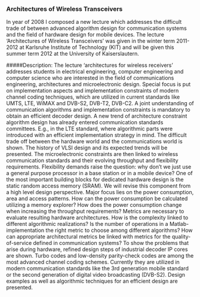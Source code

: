 ### Architectures of Wireless Transceivers

In year of 2008 I composed a new lecture which addresses the  difficult trade of between advanced algorithm design for communication systems and the field of hardware design for mobile devices. The lecture ‘Architectures of Wireless Transceivers’ was given in the winter term 2011-2012 at Karlsruhe Institute of Technology (KIT) and will be given this summer term 2012 at the University of Kaiserslautern.

#####Description:
The lecture ‘architectures for wireless receivers’ addresses students in electrical engineering, computer engineering and computer science who are interested in the field of communications engineering, architectures and microelectronic design. Special focus is put on implementation aspects and implementation constraints of modern channel coding techniques, which are utilized in current standards like UMTS, LTE, WiMAX and DVB-S2, DVB-T2, DVB-C2.
A joint understanding of communication algorithms and implementation constraints is mandatory to obtain an efficient decoder design. A new trend of architecture constraint algorithm design has already entered communication standards committees. E.g., in the LTE standard, where algorithmic parts were introduced with an efficient implementation strategy in mind.
The difficult trade off between the hardware world and the communications world is shown. The history of VLSI design and its expected trends will be presented. The microelectronic constraints are then linked to wireless communication standards and their evolving throughput and flexibility requirements. Flexibility demands raise the question: why don’t we just use a general purpose processor in a base station or in a mobile device?
One of the most important building blocks for dedicated hardware design is the static random access memory (SRAM). We will revise this component from a high level design perspective. Major focus lies on the power consumption, area and access patterns. How can the power consumption be calculated utilizing a memory explorer? How does the power consumption change when increasing the throughput requirements?
Metrics are necessary to evaluate resulting hardware architectures. How is the complexity linked to different algorithmic realizations? Is the number of operations in a Matlab-implementation the right metric to choose among different algorithms? How can appropriate architectural metrics be linked with metrics for the quality-of-service defined in communication systems?
To show the problems that arise during hardware, refined design steps of industrial decoder IP cores are shown. Turbo codes and low-density parity-check codes are among the most advanced channel coding schemes. Currently they are utilized in modern communication standards like the 3rd generation mobile standard or the second generation of digital video broadcasting (DVB-S2). Design examples as well as algorithmic techniques for an efficient design are presented.

